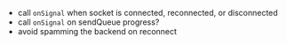 - call `onSignal` when socket is connected, reconnected, or disconnected
- call `onSignal` on sendQueue progress?
- avoid spamming the backend on reconnect
